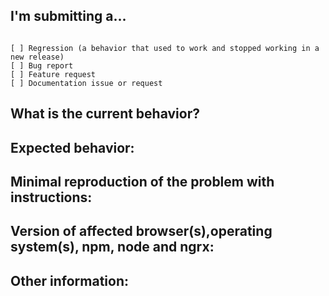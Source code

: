 <!-- ❤️ ngrx? Please consider supporting our collective: 👉  [donate](https://opencollective.com/ngrx/donate) -->

## I'm submitting a...
<!-- Check one of the following options with "x" -->
<pre><code>
[ ] Regression (a behavior that used to work and stopped working in a new release)
[ ] Bug report  <!-- Please search GitHub for a similar issue or PR before submitting -->
[ ] Feature request
[ ] Documentation issue or request
</code></pre>

## What is the current behavior?
<!-- Describe the current behavior. -->

## Expected behavior:
<!-- Describe what the desired behavior would be. -->


## Minimal reproduction of the problem with instructions:
<!--
For bug reports please provide the *STEPS TO REPRODUCE* and if possible a *MINIMAL DEMO* of the problem via
https://plnkr.co/edit/tpl:757r6L
-->

## Version of affected browser(s),operating system(s), npm, node and ngrx:

## Other information:


